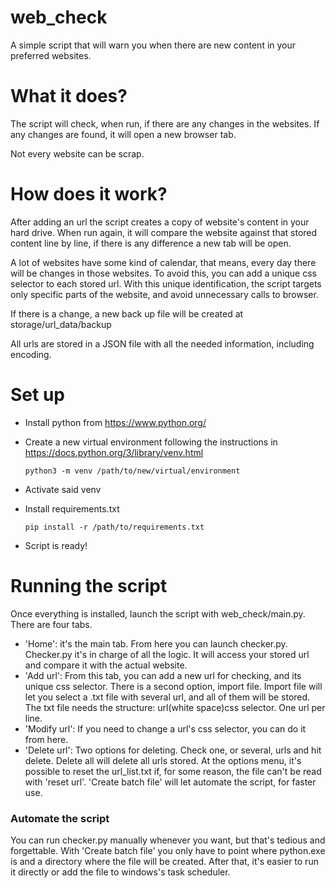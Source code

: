 # web_check
 A simple script that will warn you when there are new content in your preferred websites.

# What it does?
The script will check, when run, if there are any changes in the websites. If any changes are found, it will open a new 
browser tab.

Not every website can be scrap.
# How does it work?
After adding an url the script creates a copy of website's content in your hard drive.
When run again, it will compare the website against that stored content line by line, if there is any difference a new tab
will be open.

A lot of websites have some kind of calendar, that means, every day there will be changes in those websites. To avoid this, 
you can add a unique css selector to each stored url. With this unique identification, the script targets only specific 
parts of the website, and avoid unnecessary calls to browser.

If there is a change, a new back up file will be created at storage/url_data/backup

All urls are stored in a JSON file with all the needed information, including encoding.

# Set up
- Install python from https://www.python.org/

- Create a new virtual environment following the instructions in https://docs.python.org/3/library/venv.html

    `python3 -m venv /path/to/new/virtual/environment`
- Activate said venv
- Install requirements.txt

    `pip install -r /path/to/requirements.txt`
- Script is ready!
# Running the script
Once everything is installed, launch the script with web_check/main.py. There are four tabs.
- 'Home': it's the main tab. From here you can launch checker.py. Checker.py it's in charge of all the logic. It will access
your stored url and compare it with the actual website.
- 'Add url': From this tab, you can add a new url for checking, and its unique css selector. There is a second option, import file.
Import file will let you select a .txt file with several url, and all of them will be stored.
The txt file needs the structure: url(white space)css selector. One url per line. 
- 'Modify url': If you need to change a url's css selector, you can do it from here. 
- 'Delete url': Two options for deleting. Check one, or several, urls and hit delete. Delete all will delete all urls stored.
At the options menu, it's possible to reset the url_list.txt if, for some reason, the file can't be read with 'reset url'.
'Create batch file' will let automate the script, for faster use.
### Automate the script
You can run checker.py manually whenever you want, but that's tedious and forgettable.
With 'Create batch file' you only have to point where python.exe is and a directory where the file will be created.
After that, it's easier to run it directly or add the file to windows's task scheduler.
